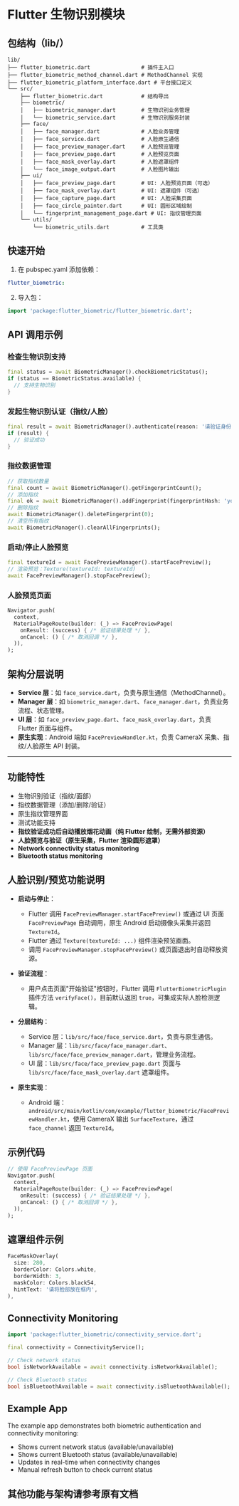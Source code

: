# Flutter 生物识别模块

## 包结构（lib/）

```
lib/
├── flutter_biometric.dart                # 插件主入口
├── flutter_biometric_method_channel.dart # MethodChannel 实现
├── flutter_biometric_platform_interface.dart # 平台接口定义
└── src/
    ├── flutter_biometric.dart            # 结构导出
    ├── biometric/
    │   ├── biometric_manager.dart        # 生物识别业务管理
    │   └── biometric_service.dart        # 生物识别服务封装
    ├── face/
    │   ├── face_manager.dart             # 人脸业务管理
    │   ├── face_service.dart             # 人脸原生通信
    │   ├── face_preview_manager.dart     # 人脸预览管理
    │   ├── face_preview_page.dart        # 人脸预览页面
    │   ├── face_mask_overlay.dart        # 人脸遮罩组件
    │   └── face_image_output.dart        # 人脸图片输出
    ├── ui/
    │   ├── face_preview_page.dart        # UI: 人脸预览页面（可选）
    │   ├── face_mask_overlay.dart        # UI: 遮罩组件（可选）
    │   ├── face_capture_page.dart        # UI: 人脸采集页面
    │   ├── face_circle_painter.dart      # UI: 圆形区域绘制
    │   └── fingerprint_management_page.dart # UI: 指纹管理页面
    └── utils/
        └── biometric_utils.dart          # 工具类
```

## 快速开始

1. 在 pubspec.yaml 添加依赖：
```yaml
flutter_biometric:
```
2. 导入包：
```dart
import 'package:flutter_biometric/flutter_biometric.dart';
```

## API 调用示例

### 检查生物识别支持
```dart
final status = await BiometricManager().checkBiometricStatus();
if (status == BiometricStatus.available) {
  // 支持生物识别
}
```

### 发起生物识别认证（指纹/人脸）
```dart
final result = await BiometricManager().authenticate(reason: '请验证身份');
if (result) {
  // 验证成功
}
```

### 指纹数据管理
```dart
// 获取指纹数量
final count = await BiometricManager().getFingerprintCount();
// 添加指纹
final ok = await BiometricManager().addFingerprint(fingerprintHash: 'your_hash');
// 删除指纹
await BiometricManager().deleteFingerprint(0);
// 清空所有指纹
await BiometricManager().clearAllFingerprints();
```

### 启动/停止人脸预览
```dart
final textureId = await FacePreviewManager().startFacePreview();
// 渲染预览：Texture(textureId: textureId)
await FacePreviewManager().stopFacePreview();
```

### 人脸预览页面
```dart
Navigator.push(
  context,
  MaterialPageRoute(builder: (_) => FacePreviewPage(
    onResult: (success) { /* 验证结果处理 */ },
    onCancel: () { /* 取消回调 */ },
  )),
);
```

## 架构分层说明

- **Service 层**：如 `face_service.dart`，负责与原生通信（MethodChannel）。
- **Manager 层**：如 `biometric_manager.dart`、`face_manager.dart`，负责业务流程、状态管理。
- **UI 层**：如 `face_preview_page.dart`、`face_mask_overlay.dart`，负责 Flutter 页面与组件。
- **原生实现**：Android 端如 `FacePreviewHandler.kt`，负责 CameraX 采集、指纹/人脸原生 API 封装。

---

## 功能特性

- 生物识别验证（指纹/面部）
- 指纹数据管理（添加/删除/验证）
- 原生指纹管理界面
- 测试功能支持
- **指纹验证成功后自动播放烟花动画（纯 Flutter 绘制，无需外部资源）**
- **人脸预览与验证（原生采集，Flutter 渲染圆形遮罩）**
- **Network connectivity status monitoring**
- **Bluetooth status monitoring**

## 人脸识别/预览功能说明

- **启动与停止**：
  - Flutter 调用 `FacePreviewManager.startFacePreview()` 或通过 UI 页面 `FacePreviewPage` 自动调用，原生 Android 启动摄像头采集并返回 `TextureId`。
  - Flutter 通过 `Texture(textureId: ...)` 组件渲染预览画面。
  - 调用 `FacePreviewManager.stopFacePreview()` 或页面退出时自动释放资源。

- **验证流程**：
  - 用户点击页面"开始验证"按钮时，Flutter 调用 `FlutterBiometricPlugin` 插件方法 `verifyFace()`，目前默认返回 `true`，可集成实际人脸检测逻辑。

- **分层结构**：
  - Service 层：`lib/src/face/face_service.dart`，负责与原生通信。
  - Manager 层：`lib/src/face/face_manager.dart`、`lib/src/face/face_preview_manager.dart`，管理业务流程。
  - UI 层：`lib/src/face/face_preview_page.dart` 页面与 `lib/src/face/face_mask_overlay.dart` 遮罩组件。

- **原生实现**：
  - Android 端：`android/src/main/kotlin/com/example/flutter_biometric/FacePreviewHandler.kt`，使用 CameraX 输出 `SurfaceTexture`，通过 `face_channel` 返回 `TextureId`。

## 示例代码

```dart
// 使用 FacePreviewPage 页面
Navigator.push(
  context,
  MaterialPageRoute(builder: (_) => FacePreviewPage(
    onResult: (success) { /* 验证结果处理 */ },
    onCancel: () { /* 取消回调 */ },
  )),
);
```

## 遮罩组件示例

```dart
FaceMaskOverlay(
  size: 280,
  borderColor: Colors.white,
  borderWidth: 3,
  maskColor: Colors.black54,
  hintText: '请将脸部放在框内',
),
```

## Connectivity Monitoring

```dart
import 'package:flutter_biometric/connectivity_service.dart';

final connectivity = ConnectivityService();

// Check network status
bool isNetworkAvailable = await connectivity.isNetworkAvailable();

// Check Bluetooth status
bool isBluetoothAvailable = await connectivity.isBluetoothAvailable();
```

## Example App

The example app demonstrates both biometric authentication and connectivity monitoring:

- Shows current network status (available/unavailable)
- Shows current Bluetooth status (available/unavailable)
- Updates in real-time when connectivity changes
- Manual refresh button to check current status

## 其他功能与架构请参考原有文档
